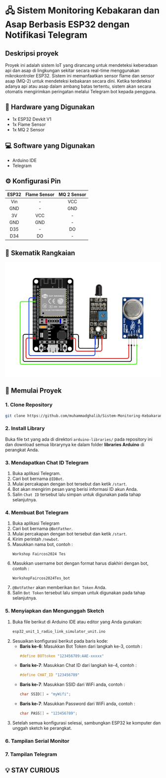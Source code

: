 # 🖧 Sistem Monitoring Kebakaran dan Asap Berbasis ESP32 dengan Notifikasi Telegram

## Deskripsi proyek
Proyek ini adalah sistem IoT yang dirancang untuk mendeteksi keberadaan api dan asap di lingkungan sekitar secara real-time menggunakan mikrokontroler ESP32. Sistem ini memanfaatkan sensor flame dan sensor asap (MQ-2) untuk mendeteksi kebakaran secara dini. Ketika terdeteksi adanya api atau asap dalam ambang batas tertentu, sistem akan secara otomatis mengirimkan peringatan melalui Telegram bot kepada pengguna.

## 🔌 Hardware yang Digunakan
- 1x ESP32 Devkit V1
- 1x Flame Sensor
- 1x MQ 2 Sensor
  
## 💻 Software yang Digunakan
- Arduino IDE
- Telegram

## ⚙️ Konfigurasi Pin
|    ESP32   | Flame Sensor| MQ 2 Sensor |
|:----------:|:-----------:|:-----------:|
|     Vin    |       -     |     VCC     |
|     GND    |       -     |     GND     |
|     3V     |      VCC    |      -      |
|     GND    |      GND    |      -      |
|     D35    |       -     |     DO      |
|     D34    |      DO     |      -      |

## 📘 Skematik Rangkaian
![](./docs/Schematic.jpg)

## 🚀 Memulai Proyek

### 1. Clone Repository

```bash
git clone https://github.com/muhammadghalib/Sistem-Monitoring-Kebakaran-dan-Asap-Berbasis-ESP32-dengan-Notifikasi-Telegram.git
```

### 2. Install Library

Buka file txt yang ada di direktori `arduino-libraries/` pada repository ini dan download semua librarynya ke dalam folder **libraries Arduino** di perangkat Anda.

### 3. Mendapatkan Chat ID Telegram
1. Buka aplikasi Telegram.
2. Cari bot bernama `@IDBot`.
3. Mulai percakapan dengan bot tersebut dan ketik `/start`.
4. Bot akan mengirim pesan yang berisi informasi ID akun Anda.
5. Salin `Chat ID` tersebut lalu simpan untuk digunakan pada tahap selanjutnya.

### 4. Membuat Bot Telegram
1. Buka aplikasi Telegram
2. Cari bot bernama `@BotFather`.
3. Mulai percakapan dengan bot tersebut dan ketik `/start`.
4. Kirim perintah `/newbot`.
5. Masukkan nama bot, contoh :
    ```
    Workshop Faircos2024 Tes
    ```
6. Masukkan username bot dengan format harus diakhiri dengan bot, contoh :
    ```
    WorkshopFaircos2024Tes_bot
    ```
7. `@BotFather` akan memberikan `Bot Token` Anda.
8. Salin `Bot Token` tersebut lalu simpan untuk digunakan pada tahap selanjutnya.

### 5. Menyiapkan dan Mengunggah Sketch
1. Buka file berikut di Arduino IDE atau editor yang Anda gunakan:  
    ```bash
    esp32_unit_1_radio_link_simulator_unit.ino
    ```
2. Sesuaikan konfigurasi berikut pada baris kode:
    - **Baris ke-6**: Masukkan Bot Token dari langkah ke-3, contoh :
      ```c++
      #define BOTtoken "123456789:AAE-xxxxx"
      ```
    - **Baris ke-7**: Masukkan Chat ID dari langkah ke-4, contoh :
      ```c++
      #define CHAT_ID "123456789"
      ```
    - **Baris ke-7**: Masukkan SSID dari WiFi anda, contoh :
      ```c++
      char SSID[] = "myWifi";
      ```
    - **Baris ke-7**: Masukkan Password dari WiFi anda, contoh :
      ```c++
      char PASS[] = "123456789";
      ```
3. Setelah semua konfigurasi selesai, sambungkan ESP32 ke komputer dan unggah sketch ke perangkat.

### 6. Tampilan Serial Monitor

### 7. Tampilan Telegram



## 💡 STAY CURIOUS
